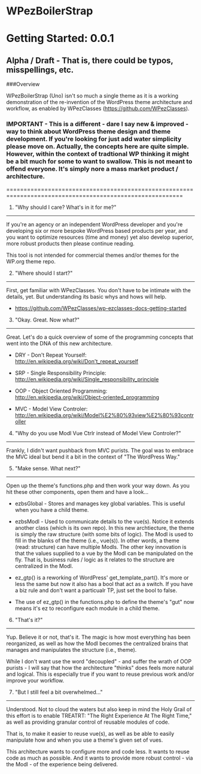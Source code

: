 WPezBoilerStrap
===============

Getting Started: 0.0.1
======================

Alpha / Draft - That is, there could be typos, misspellings, etc.
-----------------------------------------------------------------

###Overview

WPezBoilerStrap (Uno) isn't so much a single theme as it is a working demonstration of the re-invention of the WordPress theme architecture and workflow, as enabled by WPezClasses (https://github.com/WPezClasses). 


### IMPORTANT - This is a different - dare I say new & improved - way to think about WordPress theme design and theme development. If you're looking for just add water simplicity please move on. Actually, the concepts here are quite simple. However, within the context of tradtional WP thinking it might be a bit much for some to want to swallow. This is not meant to offend everyone. It's simply nore a mass market product / architecture.

=========================================================================================================


1. "Why should I care? What's in it for me?"
-------------------------------------------

If you're an agency or an independent WordPress developer and you're developing six or more bespoke WordPress based products per year, and you want to optimize resources (time and money) yet also develop superior, more robust products then please continue reading. 

This tool is not intended for commercial themes and/or themes for the WP.org theme repo. 


2. "Where should I start?"
-------------------------

First, get familiar with WPezClasses. You don't have to be intimate with the details, yet. But understanding its basic whys and hows will help. 
- https://github.com/WPezClasses/wp-ezclasses-docs-getting-started


3. "Okay. Great. Now what?"
--------------------------

Great. Let's do a quick overview of some of the programming concepts that went into the DNA of this new architecture. 

- DRY - Don't Repeat Yourself: http://en.wikipedia.org/wiki/Don't_repeat_yourself

- SRP - Single Responsibility Principle: http://en.wikipedia.org/wiki/Single_responsibility_principle

- OOP - Object Oriented Programming: http://en.wikipedia.org/wiki/Object-oriented_programming

- MVC - Model View Controler: http://en.wikipedia.org/wiki/Model%E2%80%93view%E2%80%93controller


4. "Why do you use Modl Vue Ctrlr instead of Model View Controler?"
-------------------------------------------------------------------

Frankly, I didn't want pushback from MVC purists. The goal was to embrace the MVC ideal but bend it a bit in the context of "The WordPress Way." 


5. "Make sense. What next?"
---------------------------

Open up the theme's functions.php and then work your way down. As you hit these other components, open them and have a look...

- ezbsGlobal - Stores and manages key global variables. This is useful when you have a child theme. 

- ezbsModl - Used to communicate details to the vue(s). Notice it extends another class (which is its own repo). In this new archtiecture, the theme is simply the raw structure (with some bits of logic). The Modl is used to fill in the blanks of the theme (i.e., vue(s)). In other words, a theme (read: structure) can have multiple Modls. The other key innovation is that the values supplied to a vue by the Modl can be manipulated on the fly. That is, business rules / logic as it relates to the structure are centralized in the Modl.  

- ez_gtp() is a reworking of WordPress' get_template_part(). It's more or less the same but now it also has a bool that act as a switch. If you have a biz rule and don't want a particualr TP, just set the bool to false. 

- The use of ez_gtp() in the functions.php to define the theme's "gut" now means it's ez to reconfigure each module in a child theme. 


6. "That's it?"
---------------

Yup. Believe it or not, that's it. The magic is how most everything has been reorganized, as well as how the Modl becomes the centralized brains that manages and manipulates the structure (i.e., theme).

While I don't want use the word "decoupled" - and suffer the wrath of OOP purists - I will say that how the architecture "thinks" does feels more natural and logical. This is especially true if you want to reuse previous work and/or improve your workflow. 


7. "But I still feel a bit overwhelmed..."
------------------------------------------

Understood. Not to cloud the waters but also keep in mind the Holy Grail of this effort is to enable TREATRT: "The Right Experience At The Right Time," as well as providing granular control of reusable modules of code. 

That is, to make it easier to reuse vue(s), as well as be able to easily manipulate how and when you use a theme's given set of vues.

This architecture wants to configure more and code less. It wants to reuse code as much as possible. And it wants to provide more robust control - via the Modl - of the experience being delivered.